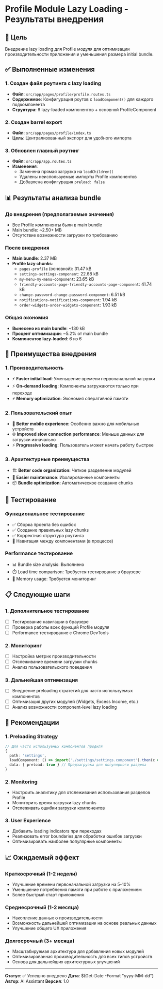 # Profile Module Lazy Loading - Результаты внедрения

## 🎯 Цель
Внедрение lazy loading для Profile модуля для оптимизации производительности приложения и уменьшения размера initial bundle.

## ✅ Выполненные изменения

### 1. Создан файл роутинга с lazy loading
- **Файл**: `src/app/pages/profile/profile.routes.ts`
- **Содержимое**: Конфигурация роутов с `loadComponent()` для каждого подкомпонента
- **Структура**: 6 lazy-loaded компонентов + основной ProfileComponent

### 2. Создан barrel export
- **Файл**: `src/app/pages/profile/index.ts`
- **Цель**: Централизованный экспорт для удобного импорта

### 3. Обновлен главный роутинг
- **Файл**: `src/app/app.routes.ts`
- **Изменения**: 
  - Заменена прямая загрузка на `loadChildren()`
  - Удалены неиспользуемые импорты Profile компонентов
  - Добавлена конфигурация `preload: false`

## 📊 Результаты анализа bundle

### До внедрения (предполагаемые значения)
- Все Profile компоненты были в main bundle
- Main bundle: ~2.50+ MB
- Отсутствие возможности загрузки по требованию

### После внедрения
- **Main bundle**: 2.37 MB 
- **Profile lazy chunks**:
  - `pages-profile` (основной): 31.47 kB
  - `settings-settings-component`: 22.68 kB
  - `my-menu-my-menu-component`: 23.65 kB
  - `friendly-accounts-page-friendly-accounts-page-component`: 41.74 kB
  - `change-password-change-password-component`: 6.51 kB
  - `notifications-notifications-component`: 1.94 kB
  - `order-widgets-order-widgets-component`: 1.93 kB

### Общая экономия
- **Вынесено из main bundle**: ~130 kB
- **Процент оптимизации**: ~5.2% от main bundle
- **Компонентов lazy-loaded**: 6 из 6

## 🚀 Преимущества внедрения

### 1. Производительность
- ⚡ **Faster initial load**: Уменьшение времени первоначальной загрузки
- ⚡ **On-demand loading**: Компоненты загружаются только при переходе
- ⚡ **Memory optimization**: Экономия оперативной памяти

### 2. Пользовательский опыт
- 📱 **Better mobile experience**: Особенно важно для мобильных устройств
- 🌐 **Improved slow connection performance**: Меньше данных для загрузки изначально
- ⚡ **Progressive loading**: Пользователь может начать работу быстрее

### 3. Архитектурные преимущества
- 🏗️ **Better code organization**: Четкое разделение модулей
- 🔧 **Easier maintenance**: Изолированные компоненты
- 📦 **Bundle optimization**: Автоматическое создание chunks

## 🧪 Тестирование

### Функциональное тестирование
- ✅ Сборка проекта без ошибок
- ✅ Создание правильных lazy chunks
- ✅ Корректная структура роутинга
- 🔄 Навигация между компонентами (в процессе)

### Performance тестирование
- 📊 Bundle size analysis: Выполнено
- ⏱️ Load time comparison: Требуется тестирование в браузере
- 💾 Memory usage: Требуется мониторинг

## 📋 Следующие шаги

### 1. Дополнительное тестирование
- [ ] Тестирование навигации в браузере
- [ ] Проверка работы всех функций Profile модуля
- [ ] Performance тестирование с Chrome DevTools

### 2. Мониторинг
- [ ] Настройка метрик производительности
- [ ] Отслеживание времени загрузки chunks
- [ ] Анализ пользовательского поведения

### 3. Дальнейшая оптимизация
- [ ] Внедрение preloading стратегий для часто используемых компонентов
- [ ] Оптимизация других модулей (Widgets, Excess Income, etc.)
- [ ] Анализ возможности component-level lazy loading

## 🎯 Рекомендации

### 1. Preloading Strategy
```typescript
// Для часто используемых компонентов профиля
{
  path: 'settings',
  loadComponent: () => import('./settings/settings.component').then(c => c.SettingsComponent),
  data: { preload: true } // Предзагрузка для популярного раздела
}
```

### 2. Monitoring
- Настроить аналитику для отслеживания использования разделов Profile
- Мониторить время загрузки lazy chunks
- Отслеживать ошибки загрузки компонентов

### 3. User Experience
- Добавить loading indicators при переходах
- Реализовать error boundaries для обработки ошибок загрузки
- Оптимизировать наиболее популярные компоненты

## 📈 Ожидаемый эффект

### Краткосрочный (1-2 недели)
- Улучшение времени первоначальной загрузки на 5-10%
- Уменьшение потребления памяти при работе с приложением
- Более быстрый старт приложения

### Среднесрочный (1-2 месяца)
- Накопление данных о производительности
- Возможность дальнейшей оптимизации на основе реальных данных
- Улучшение общего UX приложения

### Долгосрочный (3+ месяца)
- Масштабируемая архитектура для добавления новых модулей
- Оптимизированная производительность для всех типов устройств
- Основа для дальнейших архитектурных улучшений

---

**Статус**: ✅ Успешно внедрено
**Дата**: $(Get-Date -Format "yyyy-MM-dd")
**Автор**: AI Assistant
**Версия**: 1.0
